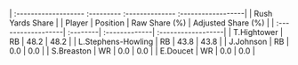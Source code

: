 | :------------------- :--------- :-------------- :------------------|
|                          Rush Yards Share                          |
| Player             | Position | Raw Share (%) | Adjusted Share (%) |
| :------------------| :--------| :-------------| :------------------|
| T.Hightower        | RB       | 48.2          | 48.2               |
| L.Stephens-Howling | RB       | 43.8          | 43.8               |
| J.Johnson          | RB       | 0.0           | 0.0                |
| S.Breaston         | WR       | 0.0           | 0.0                |
| E.Doucet           | WR       | 0.0           | 0.0                |